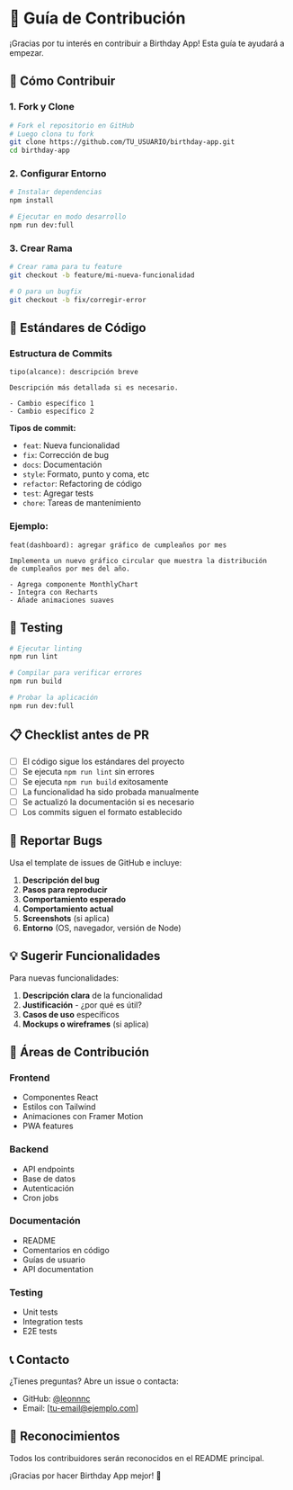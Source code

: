 # 🤝 Guía de Contribución

¡Gracias por tu interés en contribuir a Birthday App! Esta guía te ayudará a empezar.

## 🚀 Cómo Contribuir

### 1. Fork y Clone
```bash
# Fork el repositorio en GitHub
# Luego clona tu fork
git clone https://github.com/TU_USUARIO/birthday-app.git
cd birthday-app
```

### 2. Configurar Entorno
```bash
# Instalar dependencias
npm install

# Ejecutar en modo desarrollo
npm run dev:full
```

### 3. Crear Rama
```bash
# Crear rama para tu feature
git checkout -b feature/mi-nueva-funcionalidad

# O para un bugfix
git checkout -b fix/corregir-error
```

## 📝 Estándares de Código

### Estructura de Commits
```
tipo(alcance): descripción breve

Descripción más detallada si es necesario.

- Cambio específico 1
- Cambio específico 2
```

**Tipos de commit:**
- `feat`: Nueva funcionalidad
- `fix`: Corrección de bug
- `docs`: Documentación
- `style`: Formato, punto y coma, etc
- `refactor`: Refactoring de código
- `test`: Agregar tests
- `chore`: Tareas de mantenimiento

### Ejemplo:
```
feat(dashboard): agregar gráfico de cumpleaños por mes

Implementa un nuevo gráfico circular que muestra la distribución
de cumpleaños por mes del año.

- Agrega componente MonthlyChart
- Integra con Recharts
- Añade animaciones suaves
```

## 🧪 Testing

```bash
# Ejecutar linting
npm run lint

# Compilar para verificar errores
npm run build

# Probar la aplicación
npm run dev:full
```

## 📋 Checklist antes de PR

- [ ] El código sigue los estándares del proyecto
- [ ] Se ejecuta `npm run lint` sin errores
- [ ] Se ejecuta `npm run build` exitosamente
- [ ] La funcionalidad ha sido probada manualmente
- [ ] Se actualizó la documentación si es necesario
- [ ] Los commits siguen el formato establecido

## 🐛 Reportar Bugs

Usa el template de issues de GitHub e incluye:

1. **Descripción del bug**
2. **Pasos para reproducir**
3. **Comportamiento esperado**
4. **Comportamiento actual**
5. **Screenshots** (si aplica)
6. **Entorno** (OS, navegador, versión de Node)

## 💡 Sugerir Funcionalidades

Para nuevas funcionalidades:

1. **Descripción clara** de la funcionalidad
2. **Justificación** - ¿por qué es útil?
3. **Casos de uso** específicos
4. **Mockups o wireframes** (si aplica)

## 🎯 Áreas de Contribución

### Frontend
- Componentes React
- Estilos con Tailwind
- Animaciones con Framer Motion
- PWA features

### Backend
- API endpoints
- Base de datos
- Autenticación
- Cron jobs

### Documentación
- README
- Comentarios en código
- Guías de usuario
- API documentation

### Testing
- Unit tests
- Integration tests
- E2E tests

## 📞 Contacto

¿Tienes preguntas? Abre un issue o contacta:

- GitHub: [@leonnnc](https://github.com/leonnnc)
- Email: [tu-email@ejemplo.com]

## 🙏 Reconocimientos

Todos los contribuidores serán reconocidos en el README principal.

¡Gracias por hacer Birthday App mejor! 🎉